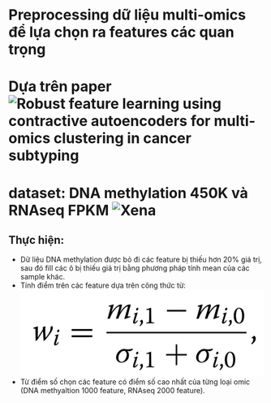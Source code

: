 # Preprocessing dữ liệu multi-omics để lựa chọn ra features các quan trọng
# Dựa trên paper ![Robust feature learning using contractive autoencoders for multi-omics clustering in cancer subtyping](https://www.sciencedirect.com/science/article/pii/S1046202324002500)
# dataset: DNA methylation 450K và RNAseq FPKM ![Xena](https://xenabrowser.net/datapages/?cohort=GDC%20TCGA%20Lung%20Adenocarcinoma%20(LUAD)&removeHub=https%3A%2F%2Fxena.treehouse.gi.ucsc.edu%3A443)

## Thực hiện:
  - Dữ liệu DNA methylation được bỏ đi các feature bị thiếu hơn 20% giá trị, sau đó fill các ô bị thiếu giá trị bằng phương pháp tính mean của các sample khác.
  - Tính điểm trên các feature dựa trên công thức từ: ![Công thức expression difference](https://github.com/TuLa-1031/Preprocessing-multi-omics/blob/main/expression%20difference.png)
  - Từ điểm số chọn các feature có điểm số cao nhất của từng loại omic (DNA methyaltion 1000 feature, RNAseq 2000 feature).

